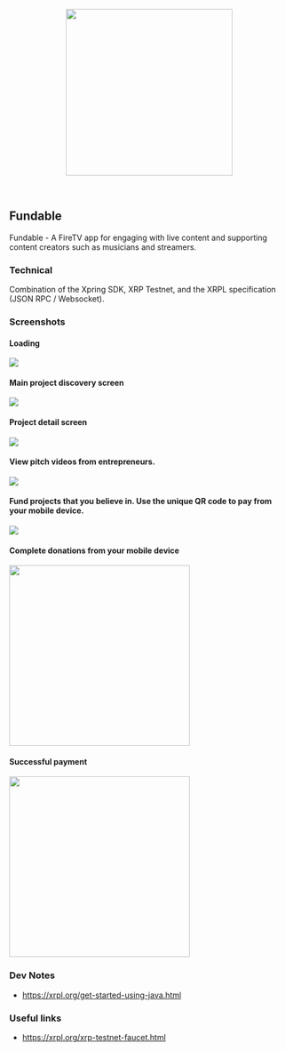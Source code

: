 <p align='center'>
<img src="./img/logo.png" width=300/>
</p>
<br/>

Fundable
---

Fundable  - A FireTV app for engaging with live content and supporting content creators such as musicians and streamers.

### Technical
Combination of the Xpring SDK, XRP Testnet, and the XRPL specification (JSON RPC / Websocket). 

### Screenshots

#### Loading
<img src="./img/load.png"/>

#### Main project discovery screen
<img src="./img/home.png"/>

#### Project detail screen
<img src="./img/detail.png"/>

#### View pitch videos from entrepreneurs.
<img src="./img/video.png"/>

#### Fund projects that you believe in. Use the unique QR code to pay from your mobile device.
<img src="./img/qrcode.png"/>

#### Complete donations from your mobile device
<img src="./img/pay.png" width=325 />

#### Successful payment
<img src="./img/done.png" width=325/>



### Dev Notes
* https://xrpl.org/get-started-using-java.html

### Useful links
* https://xrpl.org/xrp-testnet-faucet.html


